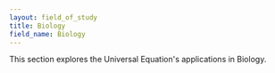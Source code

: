 ```yaml
---
layout: field_of_study
title: Biology
field_name: Biology
---
```

This section explores the Universal Equation's applications in Biology.